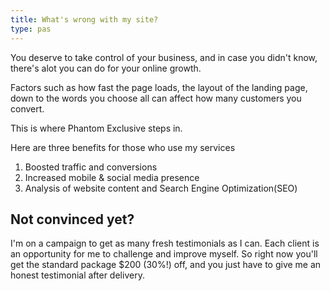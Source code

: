 ```yaml
---
title: What's wrong with my site? 
type: pas 
---
```


You deserve to take control of your business, and in case you didn't know, there's alot you can do for your online growth.

Factors such as how fast the page loads, the layout of the landing page, down to the words you choose all can affect how many customers you convert.

This is where Phantom Exclusive steps in.

Here are three benefits for those who use my services

1. Boosted traffic and conversions
2. Increased mobile & social media presence
3. Analysis of website content and Search Engine Optimization(SEO)

## Not convinced yet?
I'm on a campaign to get as many fresh testimonials as I can. Each client is an opportunity for me to challenge and improve myself. So right now you'll get the standard package $200 <span class="text-error">(30%!)</span> off, and you just have to give me an honest testimonial after delivery.